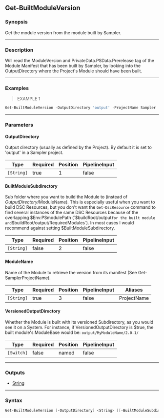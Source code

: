 Get-BuiltModuleVersion
----------------------

### Synopsis
Get the module version from the module built by Sampler.

---

### Description

Will read the ModuleVersion and PrivateData.PSData.Prerelease tag of the Module Manifest
that has been built by Sampler, by looking into the OutputDirectory where the Project's
Module should have been built.

---

### Examples
> EXAMPLE 1

```PowerShell
Get-BuiltModuleVersion -OutputDirectory 'output' -ProjectName Sampler
```

---

### Parameters
#### **OutputDirectory**
Output directory (usually as defined by the Project).
By default it is set to 'output' in a Sampler project.

|Type      |Required|Position|PipelineInput|
|----------|--------|--------|-------------|
|`[String]`|true    |1       |false        |

#### **BuiltModuleSubdirectory**
Sub folder where you want to build the Module to (instead of $OutputDirectory/$ModuleName).
This is especially useful when you want to build DSC Resources, but you don't want the
`Get-DscResource` command to find several instances of the same DSC Resources because
of the overlapping $Env:PSmodulePath (`$buildRoot/output` for the built module and `$buildRoot/output/RequiredModules`).
In most cases I would recommend against setting $BuiltModuleSubdirectory.

|Type      |Required|Position|PipelineInput|
|----------|--------|--------|-------------|
|`[String]`|false   |2       |false        |

#### **ModuleName**
Name of the Module to retrieve the version from its manifest (See Get-SamplerProjectName).

|Type      |Required|Position|PipelineInput|Aliases    |
|----------|--------|--------|-------------|-----------|
|`[String]`|true    |3       |false        |ProjectName|

#### **VersionedOutputDirectory**
Whether the Module is built with its versioned Subdirectory, as you would see it on a System.
For instance, if VersionedOutputDirectory is $true, the built module's ModuleBase would be: `output/MyModuleName/2.0.1/`

|Type      |Required|Position|PipelineInput|
|----------|--------|--------|-------------|
|`[Switch]`|false   |named   |false        |

---

### Outputs
* [String](https://learn.microsoft.com/en-us/dotnet/api/System.String)

---

### Syntax
```PowerShell
Get-BuiltModuleVersion [-OutputDirectory] <String> [[-BuiltModuleSubdirectory] <String>] [-ModuleName] <String> [-VersionedOutputDirectory] [<CommonParameters>]
```
